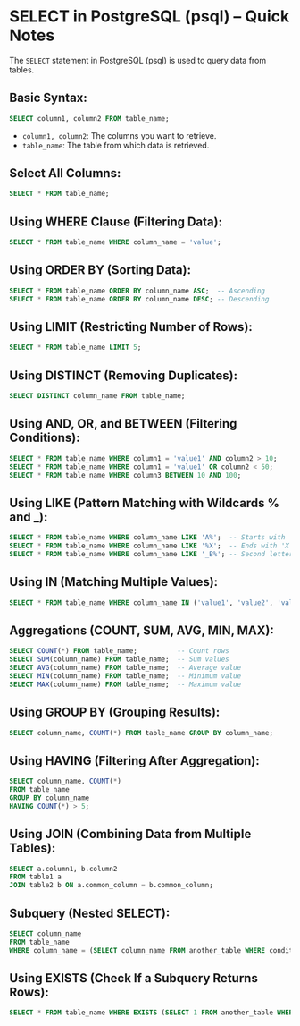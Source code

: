 # SELECT in PostgreSQL (psql) – Quick Notes

The `SELECT` statement in PostgreSQL (psql) is used to query data from tables.

## Basic Syntax:

```sql
SELECT column1, column2 FROM table_name;
```

- `column1, column2`: The columns you want to retrieve.
- `table_name`: The table from which data is retrieved.

## Select All Columns:

```sql
SELECT * FROM table_name;
```

## Using WHERE Clause (Filtering Data):

```sql
SELECT * FROM table_name WHERE column_name = 'value';
```

## Using ORDER BY (Sorting Data):

```sql
SELECT * FROM table_name ORDER BY column_name ASC;  -- Ascending
SELECT * FROM table_name ORDER BY column_name DESC; -- Descending
```

## Using LIMIT (Restricting Number of Rows):

```sql
SELECT * FROM table_name LIMIT 5;
```

## Using DISTINCT (Removing Duplicates):

```sql
SELECT DISTINCT column_name FROM table_name;
```

## Using AND, OR, and BETWEEN (Filtering Conditions):

```sql
SELECT * FROM table_name WHERE column1 = 'value1' AND column2 > 10;
SELECT * FROM table_name WHERE column1 = 'value1' OR column2 < 50;
SELECT * FROM table_name WHERE column3 BETWEEN 10 AND 100;
```

## Using LIKE (Pattern Matching with Wildcards % and _):

```sql
SELECT * FROM table_name WHERE column_name LIKE 'A%';  -- Starts with 'A'
SELECT * FROM table_name WHERE column_name LIKE '%X';  -- Ends with 'X'
SELECT * FROM table_name WHERE column_name LIKE '_B%'; -- Second letter is 'B'
```

## Using IN (Matching Multiple Values):

```sql
SELECT * FROM table_name WHERE column_name IN ('value1', 'value2', 'value3');
```

## Aggregations (COUNT, SUM, AVG, MIN, MAX):

```sql
SELECT COUNT(*) FROM table_name;          -- Count rows
SELECT SUM(column_name) FROM table_name;  -- Sum values
SELECT AVG(column_name) FROM table_name;  -- Average value
SELECT MIN(column_name) FROM table_name;  -- Minimum value
SELECT MAX(column_name) FROM table_name;  -- Maximum value
```

## Using GROUP BY (Grouping Results):

```sql
SELECT column_name, COUNT(*) FROM table_name GROUP BY column_name;
```

## Using HAVING (Filtering After Aggregation):

```sql
SELECT column_name, COUNT(*) 
FROM table_name 
GROUP BY column_name 
HAVING COUNT(*) > 5;
```

## Using JOIN (Combining Data from Multiple Tables):

```sql
SELECT a.column1, b.column2 
FROM table1 a
JOIN table2 b ON a.common_column = b.common_column;
```

## Subquery (Nested SELECT):

```sql
SELECT column_name 
FROM table_name 
WHERE column_name = (SELECT column_name FROM another_table WHERE condition);
```

## Using EXISTS (Check If a Subquery Returns Rows):

```sql
SELECT * FROM table_name WHERE EXISTS (SELECT 1 FROM another_table WHERE condition);
```
